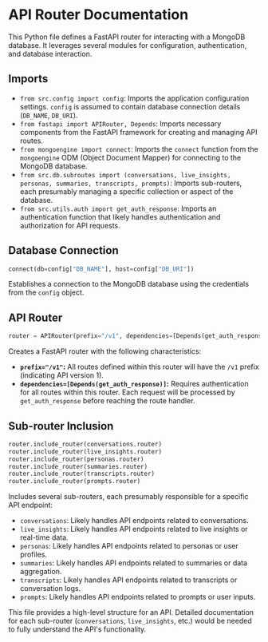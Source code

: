 # API Router Documentation

This Python file defines a FastAPI router for interacting with a MongoDB database.  It leverages several modules for configuration, authentication, and database interaction.

## Imports

* `from src.config import config`: Imports the application configuration settings.  `config` is assumed to contain database connection details (`DB_NAME`, `DB_URI`).
* `from fastapi import APIRouter, Depends`: Imports necessary components from the FastAPI framework for creating and managing API routes.
* `from mongoengine import connect`: Imports the `connect` function from the `mongoengine` ODM (Object Document Mapper) for connecting to the MongoDB database.
* `from src.db.subroutes import (conversations, live_insights, personas, summaries, transcripts, prompts)`: Imports sub-routers, each presumably managing a specific collection or aspect of the database.
* `from src.utils.auth import get_auth_response`: Imports an authentication function that likely handles authentication and authorization for API requests.

## Database Connection

```python
connect(db=config["DB_NAME"], host=config["DB_URI"])
```

Establishes a connection to the MongoDB database using the credentials from the `config` object.

## API Router

```python
router = APIRouter(prefix="/v1", dependencies=[Depends(get_auth_response)])
```

Creates a FastAPI router with the following characteristics:

* **`prefix="/v1"`:**  All routes defined within this router will have the `/v1` prefix (indicating API version 1).
* **`dependencies=[Depends(get_auth_response)]`:**  Requires authentication for all routes within this router.  Each request will be processed by `get_auth_response` before reaching the route handler.

## Sub-router Inclusion

```python
router.include_router(conversations.router)
router.include_router(live_insights.router)
router.include_router(personas.router)
router.include_router(summaries.router)
router.include_router(transcripts.router)
router.include_router(prompts.router)
```

Includes several sub-routers, each presumably responsible for a specific API endpoint:

* `conversations`:  Likely handles API endpoints related to conversations.
* `live_insights`:  Likely handles API endpoints related to live insights or real-time data.
* `personas`:  Likely handles API endpoints related to personas or user profiles.
* `summaries`:  Likely handles API endpoints related to summaries or data aggregation.
* `transcripts`: Likely handles API endpoints related to transcripts or conversation logs.
* `prompts`: Likely handles API endpoints related to prompts or user inputs.


This file provides a high-level structure for an API.  Detailed documentation for each sub-router (`conversations`, `live_insights`, etc.) would be needed to fully understand the API's functionality.
